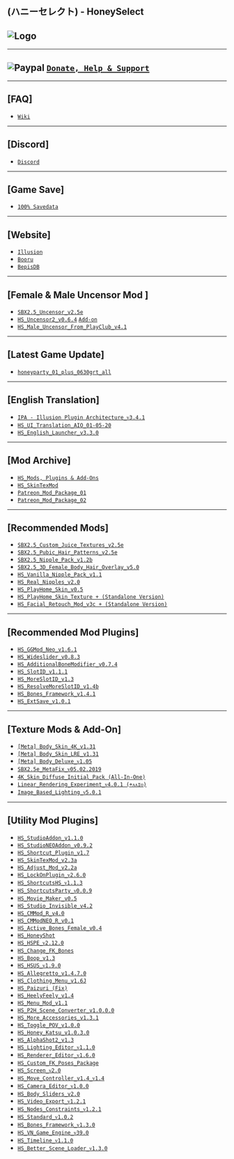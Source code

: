 (ハニーセレクト) - HoneySelect
--

![Logo](https://i.imgur.com/SuY1mJJ.png") 
--

---
![Paypal](https://i.imgur.com/3V57ymK.png") [`Donate, Help & Support`](https://paypal.me/PastebinSupport?locale.x=en_US)
--

---
**[FAQ]**
--
- [`Wiki`](http://wiki.anime-sharing.com/hgames/index.php?title=Honey_Select)

---
**[Discord]**
--
- [`Discord`](https://discord.gg/F3bDEFE)

---
**[Game Save]**
--
- [`100% Savedata`](http://www.mediafire.com/file/okuj13bmola95e8/HoneySelect_-_100%2525_Save.rar/file)

--- 
 **[Website]**
--
- [`Illusion`](http://www.illusion.jp/preview/honey/index.php)
- [`Booru`](https://kenzato.uk/booru/)
- [`BepisDB`](https://db.bepis.moe/)

---
**[Female & Male Uncensor Mod ]**
--
- [`SBX2.5_Uncensor_v2.5e`](http://www.mediafire.com/file/0ymcbgap0zjbkz8/SBX2.5_-_Uncensor_v2.5e.rar/file)
- [`HS_Uncensor2_v0.6.4`](http://www.mediafire.com/file/ffrk06occovpcko/HS_Uncensor2_v0.6.4.rar/file) [`Add-on`](http://www.mediafire.com/folder/t24wcole065z7/Uncensor2_Add-on)
- [`HS_Male_Uncensor_From_PlayClub_v4.1`](http://www.mediafire.com/file/7z1nitm336gdomu/HS_Male_Uncensor_From_PlayClub_v4.1.rar/file) 

---
 **[Latest Game Update]**
--
- [`honeyparty_01_plus_0630grt_all`](https://mega.nz/#!9RQ2lKBR!8GF7p72HopEXWlxQs2U-4aGIW7Pn7XXd1ujWMwLkzSY) 

---
 **[English Translation]**
--
- [`IPA - Illusion Plugin Architecture_ᴠ3.4.1`](https://github.com/Eusth/IPA/releases)
- [`HS_UI_Translation_AIO_01-05-20`](http://www.mediafire.com/file/319tgajv3agfhxg/UI_Translation_AIO_01-05-20.zip/file)
- [`HS_English_Launcher_v3.3.0`](https://github.com/IllusionMods/IllusionLaunchers)

---
 **[Mod Archive]**
--
- [`HS_Mods, Plugins & Add-Ons`](http://www.mediafire.com/folder/w6qco733fh5ly/Mods_%26_Add-on)
- [`HS_SkinTexMod`](http://www.mediafire.com/folder/rlb9k4w38gnjg/%5BSkinTexMod%5D)
- [`Patreon_Mod_Package_01`](http://www.mediafire.com/folder/dyouv22caeqkk/%5BPatreon_Mod_Package_01%5D)
- [`Patreon_Mod_Package_02`](http://www.mediafire.com/folder/8dy8xmkixgv0o/%5BPatreon_Mod_Package_02%5D)

---
 **[Recommended Mods]**
--
- [`SBX2.5_Custom_Juice_Textures_v2.5e`](http://www.mediafire.com/file/geqmes063xp64wb/SBX2.5_-_Custom_Juice_Textures_v2.5e.rar/file) 
- [`SBX2.5_Pubic_Hair_Patterns_v2.5e`](http://www.mediafire.com/file/yxz93pbi1up2688/SBX2.5_-_Pubic_Hair_Patterns_v2.5e.rar/file) 
- [`SBX2.5_Nipple_Pack_v1.2b`](http://www.mediafire.com/file/lanph8dxhcarl6a/SBX2.5_-_Nipple_Pack_v1.2b.rar/file) 
- [`SBX2.5_3D_Female_Body_Hair_Overlay_v5.0`](http://www.mediafire.com/file/41e6wcfdrrzx366/SBX2.5_-_3D_Female_Body_Hair_Overlay_v5.0.rar/file)
- [`HS_Vanilla_Nipple_Pack_v1.1`](http://www.mediafire.com/file/agh8f3myquifonm/HS_Vanilla_%252B_Nipple_Pack_v1.1.rar/file)
- [`HS_Real_Nipples_v2.0`](http://www.mediafire.com/file/0a89aprw6g0zqps/HS_Real_Nipples_v2.0.rar/file)
- [`HS_PlayHome_Skin_v0.5`](http://www.mediafire.com/file/hvsdzm3mimyp77z/HS_PlayHome_Skin_v0.5.rar/file)
- [`HS_PlayHome_Skin_Texture + (Standalone Version)`](http://www.mediafire.com/file/wymupyiimu5a9sw/HS_PlayHome_Skin_Texture_%2528Standalone_Version%2529.rar/file)
- [`HS_Facial_Retouch_Mod_v3c + (Standalone Version)`](http://www.mediafire.com/file/hsir9huhoezrott/HS_Facial_Retouch_Mod_v3c_%252B_%2528Standalone_Version%2529.rar/file)

---
 **[Recommended Mod Plugins]**
--
- [`HS_GGMod_Neo_v1.6.1`](http://www.mediafire.com/file/koxwl5fbr6uzdsc/HS_GGMod_Neo_v1.6.1.rar/file)
- [`HS_Wideslider_v0.8.3`](https://mega.nz/#!sYwz2QDL!Dq_ubHVMx31YJoWIv1Z6yXEZPGpbFFHT7V4cYugw96Y)
- [`HS_AdditionalBoneModifier_v0.7.4`](http://www.mediafire.com/file/d4p120jdnq4asx6/HS_AdditionalBoneModifier_v0.7.4.rar/file)
- [`HS_SlotID_v1.1.1`](http://www.mediafire.com/file/9hfu9dd9c86trsm/HS_SlotID_v1.1.1.rar/file)
- [`HS_MoreSlotID_v1.3`](http://www.mediafire.com/file/thrz6ujtgg0fi2l/HS_MoreSlotID_v1.3.rar/file)
- [`HS_ResolveMoreSlotID_v1.4b`](http://www.mediafire.com/file/qzc8vjl9522msth/HS_ResolveMoreSlotID_v1.4b.rar/file)
- [`HS_Bones_Framework_v1.4.1`](https://www.patreon.com/posts/41718360)
- [`HS_ExtSave_v1.0.1`](https://joan6694.bitbucket.io/)

---
 **[Texture Mods & Add-On]**
--
- [`[Meta] Body_Skin_4K_v1.31`](https://www.patreon.com/posts/26509403)
- [`[Meta] Body_Skin_LRE_v1.31`](https://www.patreon.com/posts/26509403)
- [`[Meta] Body_Deluxe_ᴠ1.05`](http://metagraphy.blog.fc2.com/blog-entry-140.html)
- [`SBX2.5e_MetaFix_ᴠ05.02.2019`](http://www.mediafire.com/file/1856o4nx431q2pi/HS_SBX2.5e-MetaFix_v05.02.2019.rar/file)
- [`4K_Skin_Diffuse_Initial_Pack (All-In-One)`](http://www.mediafire.com/file/dlsu34ap2nzegb3/4K_-_Skin_Diffuse_Initial_Pack_%2528All-In-One%2529.rar/file)
- [`Linear_Rendering_Experiment_ᴠ4.0.1 (+ᴀᴀɪᴏ)`](https://joan6694.bitbucket.io/)
- [`Image_Based_Lighting_ᴠ5.0.1`](https://joan6694.bitbucket.io/)

---
**[Utility Mod Plugins]**
--
- [`HS_StudioAddon_v1.1.0`](http://www.mediafire.com/file/q3qr5igapdd3i2s/HS_StudioAddon_v1.1.0.rar/file) 
- [`HS_StudioNEOAddon_v0.9.2`](http://www.mediafire.com/file/1eb1x84tt6euy99/HS_StudioNEOAddon_v0.9.2.rar/file)
- [`HS_Shortcut_Plugin_v1.7`](http://www.mediafire.com/file/n5bdb6jvzwigpwu/HS_ShortcutPlugin_v1.7.rar/file) 
- [`HS_SkinTexMod_v2.3a`](http://www.mediafire.com/file/d400jq86tscu32z/HS_SkinTexMod_v2.3a.rar/file)
- [`HS_Adjust_Mod_v2.2a`](http://www.mediafire.com/file/5xejxz3ef2koor9/HS_AdjustMod_v2.2a.rar/file)
- [`HS_LockOnPlugin_ᴠ2.6.0`](https://keelhauled.github.io/LockOnPlugin/)
- [`HS_ShortcutsHS_ᴠ1.1.3`](http://ux.getuploader.com/moistened_eye/download/53/ShortcutsHS_1_1_3.zip) 
- [`HS_ShortcutsParty_ᴠ0.0.9`](https://ux.getuploader.com/moistened_eye/download/123)
- [`HS_Movie_Maker_v0.5`](http://www.mediafire.com/file/uxauv4ntadvbgq7/HS_MovieMaker_v0.5.rar/file)
- [`HS_Studio_Invisible_v4.2`](http://www.mediafire.com/file/2jt1nrtvh18shvi/HS_StudioInvisible_v4.2.rar/file) 
- [`HS_CMMod_R_v4.0`](http://www.mediafire.com/file/qq0kswol4nfbrxv/HS_CMMod_R_v4.0.rar/file) 
- [`HS_CMModNEO_R_v0.1`](http://www.mediafire.com/file/y1pin7gnno7i5r2/HS_CMModNEO_R_v0.1.rar/file) 
- [`HS_Active_Bones_Female_v0.4`](http://www.mediafire.com/file/navqwmz71r4fhzu/HS_Active_Bones_Female_v0.4.rar/file) 
- [`HS_HoneyShot`](http://www.mediafire.com/file/zdngdln2lnxrahw/HS_HoneyShot.rar/file) 
- [`HS_HSPE_ᴠ2.12.0`](https://www.patreon.com/posts/38673900)  
- [`HS_Change_FK_Bones`](http://www.mediafire.com/file/gbdp2lqzygz046w/HS_Change_FK_Bones.rar/file) 
- [`HS_Boop_v1.3`](http://www.mediafire.com/file/7wgssury3gxgd9h/HS_Boop_v1.3.rar/file)  
- [`HS_HSUS_ᴠ1.9.0`](https://joan6694.bitbucket.io/) 
- [`HS_Allegretto_v1.4.7.0`](http://www.mediafire.com/file/adbat4yusrtjplg/HS_Allegretto_v1.4.7.0.rar/file) 
- [`HS_Clothing_Menu_v1.6J`](http://www.mediafire.com/file/kr5mt34nv8ygyig/HS_Clothing_Menu_v1.6J.rar/file) 
- [`HS_Paizuri (Fix)`](http://www.mediafire.com/file/1alyd6dulck88lw/HS_Paizuri_%2528Fix%2529.rar/file)  
- [`HS_HeelyFeely_v1.4`](http://www.mediafire.com/file/2notw5mhasz0gll/HS_HeelyFeely_v1.4.rar/file)
- [`HS_Menu_Mod_v1.1`](http://www.mediafire.com/file/hqsi99t9hny2eti/HS_MenuMod_v1.1.rar/file)
- [`HS_P2H_Scene_Converter_v1.0.0.0`](http://www.mediafire.com/file/vhglzo2msoy9zqz/HS_P2HSceneConverter_v1.0.0.0.rar/file)
- [`HS_More_Accessories_v1.3.1`](https://joan6694.bitbucket.io/)
- [`HS_Toggle_POV_v1.0.0`](https://github.com/Keelhauled/HSPlugins/releases/download/v1.0.0/TogglePOV.zip)
- [`HS_Honey_Katsu_v1.0.3.0`](http://www.mediafire.com/file/jocbfxoi5mnn79e/HS_HoneyKatsu_v1.0.3.0.rar/file)
- [`HS_AlphaShot2_v1.3`](http://www.mediafire.com/file/ley4wsn24ltjjnm/HS_AlphaShot2_v1.3.rar/file)
- [`HS_Lighting_Editor_ᴠ1.1.0`](https://www.patreon.com/posts/20581255)
- [`HS_Renderer_Editor_ᴠ1.6.0`](https://joan6694.bitbucket.io/)
- [`HS_Custom_FK_Poses_Package`](http://www.mediafire.com/file/cw5wy7xgixm5tpg/HS_Custom_FK_Poses_Package.rar/file)
- [`HS_Screen_ᴠ2.0`](https://www.patreon.com/posts/meta-screen-ver2-25928164)
- [`HS_Move_Controller_v1.4_ᴠ1.4`](http://www.mediafire.com/file/tvie3v1t0zvzrab/HS_Move_Controller_v1.4.rar/file)
- [`HS_Camera_Editor_ᴠ1.0.0`](https://joan6694.bitbucket.io/)
- [`HS_Body_Sliders_v2.0`](http://www.mediafire.com/file/pkrlayj7pwhgwvo/HS_BodySliders_v2.0.rar/file)
- [`HS_Video_Export_ᴠ1.2.1`](https://joan6694.bitbucket.io/)
- [`HS_Nodes_Constraints_ᴠ1.2.1`](https://joan6694.bitbucket.io/)
- [`HS_Standard_ᴠ1.0.2`](https://www.patreon.com/posts/27837208)
- [`HS_Bones_Framework_ᴠ1.3.0`](https://www.patreon.com/posts/34133586)
- [`HS_VN_Game_Engine_ᴠ39.0`](https://mega.nz/#F!oiB2wAQK!ojGIzlAN-1B-263uUDEalQ)
- [`HS_Timeline_ᴠ1.1.0`](https://www.patreon.com/posts/37188531)
- [`HS_Better_Scene_Loader_ᴠ1.3.0`](https://github.com/HijackHornet/HSPlugins/releases)
